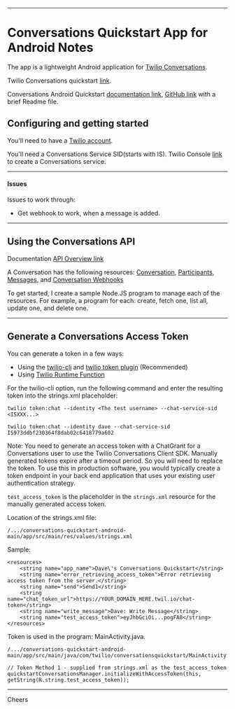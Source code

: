 ----------------------------------------------------------------------------------
# Conversations Quickstart App for Android Notes

The app is a lightweight Android application for [Twilio Conversations](https://www.twilio.com/docs/conversations).

Twilio Conversations quickstart [link](https://www.twilio.com/docs/conversations/quickstart).

Conversations Android Quickstart 
[documentation link](https://www.twilio.com/docs/conversations/android/exploring-conversations-android-quickstart),
[GitHub link](https://github.com/TwilioDevEd/conversations-quickstart-android) with a brief Readme file.

## Configuring and getting started

You'll need to have a [Twilio account](https://www.twilio.com/console).

You'll need a Conversations Service SID(starts with IS).
Twilio Console [link](https://www.twilio.com/console/conversations/services) to create a Conversations service. 

----------------------------------------------------------------------------------
#### Issues

Issues to work through:
+ Get webhook to work, when a message is added.

----------------------------------------------------------------------------------
## Using the  Conversations API

Documentation [API Overview link](https://www.twilio.com/docs/conversations/api)

A Conversation has the following resources:
[Conversation](https://www.twilio.com/docs/conversations/api/conversation-resource),
[Participants](https://www.twilio.com/docs/conversations/api/conversation-participant-resource),
[Messages](https://www.twilio.com/docs/conversations/api/conversation-message-resource), and 
[Conversation Webhooks](https://www.twilio.com/docs/conversations/api/conversation-scoped-webhook-resource)

To get started, I create a sample Node.JS program to manage each of the resources.
For example, a program for each: create, fetch one, list all, update one, and delete one.

----------------------------------------------------------------------------------
## Generate a Conversations Access Token

You can generate a token in a few ways:
* Using the [twilio-cli](https://www.twilio.com/docs/twilio-cli/quickstart) and 
[twilio token plugin](https://github.com/twilio-labs/plugin-token) (Recommended)
* Using [Twilio Runtime Function](https://www.twilio.com/docs/runtime/functions)

For the twilio-cli option, run the following command and enter the resulting token into the strings.xml placeholder:
 ````
twilio token:chat --identity <The test username> --chat-service-sid <ISXXX...>

twilio token:chat --identity dave --chat-service-sid IS973ddbf230364f8dab02c6418779a602
````
Note: You need to generate an access token with a ChatGrant for a Conversations user to use the Twilio Conversations Client SDK.
Manually generated tokens expire after a timeout period. So you will need to replace the token.
To use this in production software, you would typically create a token endpoint in your back end application
that uses your existing user authentication strategy.

`test_access_token` is the placeholder in the `strings.xml` resource for the manually generated access token.

Location of the strings.xml file:
````
/.../conversations-quickstart-android-main/app/src/main/res/values/strings.xml
````
Sample:
````
<resources>
    <string name="app_name">Dave\'s Conversations Quickstart</string>
    <string name="error_retrieving_access_token">Error retrieving access token from the server.</string>
    <string name="send">Send1</string>
    <string name="chat_token_url">https://YOUR_DOMAIN_HERE.twil.io/chat-token</string>
    <string name="write_message">Dave: Write Message</string>
    <string name="test_access_token">eyJhbGciOi...pogFA8</string>
</resources>
````
Token is used in the program: MainActivity.java.
````
/.../conversations-quickstart-android-main/app/src/main/java/com/twilio/conversationsquickstart/MainActivity.java

// Token Method 1 - supplied from strings.xml as the test_access_token
quickstartConversationsManager.initializeWithAccessToken(this, getString(R.string.test_access_token));
````

----------------------------------------------------------------------------------
Cheers
